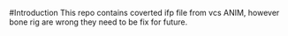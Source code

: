 #Introduction
This repo contains coverted ifp file from vcs ANIM, however bone rig are wrong they need to be fix for future.
